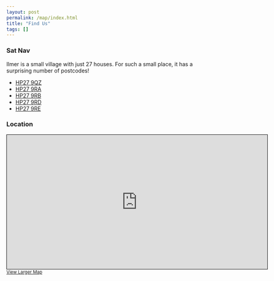 ```yaml
---
layout: post
permalink: /map/index.html
title: "Find Us"
tags: []
---
```


### Sat Nav

Ilmer is a small village with just 27 houses. For such a small place, it has a surprising number of postcodes!

* [HP27 9QZ](https://www.google.co.uk/maps?q=HP27+9QZ)
* [HP27 9RA](https://www.google.co.uk/maps?q=HP27+9RA)
* [HP27 9RB](https://www.google.co.uk/maps?q=HP27+9RB)
* [HP27 9RD](https://www.google.co.uk/maps?q=HP27+9RD)
* [HP27 9RE](https://www.google.co.uk/maps?q=HP27+9RE)

### Location

<iframe width="680" height="350" frameborder="0" scrolling="no" marginheight="0" marginwidth="0" src="http://www.openstreetmap.org/export/embed.html?bbox=-0.8950531482696533%2C51.740729173483324%2C-0.8805692195892334%2C51.74551225520193&amp;layer=mapnik&amp;marker=51.743120777639774%2C-0.8878111839294434" style="border: 1px solid black"></iframe><br/><small><a href="http://www.openstreetmap.org/?mlat=51.74312&amp;mlon=-0.88781#map=17/51.74312/-0.88781">View Larger Map</a></small>
